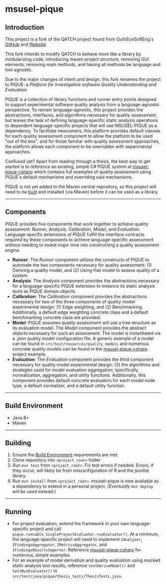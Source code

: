 # msusel-pique
## Introduction
This project is a fork of the QATCH project found from QuthEceSoftEng's [GitHub](https://github.com/AuthEceSoftEng/qatch) and [Website](http://softeng.issel.ee.auth.gr/).  

This fork intends to modify QATCH to behave more like a library by modularizing code, introducing maven project structure, removing GUI elements, removing main methods, and having all methods be language and tool agnostic.

Due to the major changes of intent and design, this fork renames the project to PIQUE: a *Platform for Investigative software Quality Understanding and Evaluation*.

PIQUE is a collection of library functions and runner entry points designed to support experimental software quality analysis from a language-agnostic perspective.
To remain language-agnostic, this project provides the abstractions, interfaces, and algorithms necessary for quality assessment, but leaves the task of defining language-specific static analysis operations to dependent language-specific projects that will use MSUSEL-PIQUE as a dependency.
To facilitate newcomers, this platform provides default classes for each quality assessment component to allow the platform to be used "out of the box", and for those familiar with quality assessment approaches, the platform allows each component to be overridden with experimental approaches.

Confused yet?
Apart from reading through a thesis, the best way to get started is to reference an existing, simple C# PIQUE system at [msusel-pique-csharp](https://github.com/msusel-pique/msusel-pique-csharp) which contains full examples of quality assessment using PIQUE's default mechanisms and overriding said mechanisms.

PIQUE is not yet added to the Maven central repository, so this project will need to be [built](#building) and installed (via Maven) before it can be used as a library. 
___

## Components
PIQUE provides five components that work together to achieve quality assessment: *Runner, Analysis, Calibration, Model*, and *Evaluation*.
Language specific extensions of PIQUE fulfill the interface contracts required by these components to achieve language-specific assessment without needing to invest major time into constructing a quality assessment engine.
- **Runner**: The *Runner* component utilizes the constructs of PIQUE to automate the two components necessary for quality assessment: (1) Deriving a quality model, and (2) Using that model to assess quality of a system.
- **Analysis**: The *Analysis* component provides the abstractions necessary for a language-specific PIQUE extension to instance its static analysis tools as PIQUE domain objects.
- **Calibration**: The *Calibration* component provides the abstractions necessary for two of the three components of quality model experimental design: (1) Edge weighting, and (2) Benchmarking.  Additionally, a default edge weighting concrete class and a default benchmarking concrete class are provided.
- **Model**: PIQUE assumes quality assessment will use a tree structure as its evaluation model.  The *Model* component provides the abstract objects necessary for such an assessment.  The model is instantiated via a *.json* quality model configuration file. A generic example of a model can be found in `src/test/resources/quality_models` and numerous concrete quality models can be found in the [msusel-pique-csharp](https://github.com/msusel-pique/msusel-pique-csharp) project example.
- **Evaluation**: The *Evaluation* component provides the third component necessary for quality model experimental design: (3) the algorithms and strategies used for model evaluation aggregation; specifically, normalization, aggregation, and utility functions. Additionally, this component provides default concrete evaluators for each model node type, a default normalizer, and a default utility function. 
___

## Build Environment
- Java 8+
- Maven
___
## Building
1. Ensure the [Build Environment](#build-environment) requirements are met.
1. Clone repository into `<project_root>` folder
1. Run `mvn test` from `<project_root>`. Fix test errors if needed. Errors, if they occur, will likely be from misconfiguration of R and the jsonlite library.
1. Run `mvn install` from `<project_root>`. 
msusel-pique is now available as a dependency to extend in a personal project. 
*(Eventually `mvn deploy` will be used instead.)*

___
## Running
- For project evaluation, extend the framework in your own language-specific project and call `pique.runnable.SingleProjectEvaluator.runEvaluator()`. At a minimum, the language-specific project will need to implement `IAnalyzer`, `IFindingsAggregator`, `IMetricsAggregator`, and `IFindingsResultsImporter`. Reference [msusel-pique-csharp](https://github.com/msusel-pique/msusel-pique-csharp) for numerous, simple examples.
- For an example of model derivation and quality evaluation using mocked static analysis tool results, reference `testDeriveModel()` and `testRunEvaluator()` in `src/test/java/pique/thesis_tests/ThesisTests.java`.
